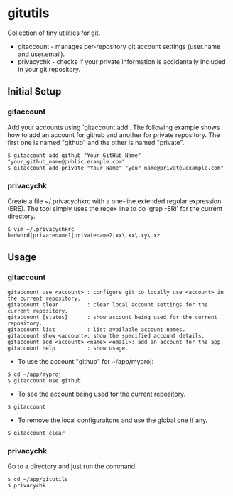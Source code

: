# gitutils
Collection of tiny utilities for git.
* gitaccount - manages per-repository git account settings (user.name and user.email).
* privacychk - checks if your private information is accidentally included in your git repository.

## Initial Setup
### gitaccount
Add your accounts using 'gitaccount add'. The following example shows how to add an account for github and another for private repository. The first one is named "github" and the other is named "private".
```
$ gitaccount add github "Your GitHub Name" "your_github_name@public.example.com"
$ gitaccount add private "Your Name" "your_name@private.example.com"
```

### privacychk
Create a file ~/.privacychkrc with a one-line extended regular expression (ERE). The tool simply uses the regex line to do 'grep -ERi' for the current directory.
```
$ vim ~/.privacychkrc
badword|privatename1|privatename2|xx\.xx\.xy\.xz
```

## Usage
### gitaccount
```
gitaccount use <account> : configure git to locally use <account> in the current repository.
gitaccount clear         : clear local account settings for the current repository.
gitaccount [status]      : show account being used for the current repository.
gitaccount list          : list available account names.
gitaccount show <account>: show the specified account details.
gitaccount add <account> <name> <email>: add an account for the app.
gitaccount help          : show usage.
```

* To use the account "github" for ~/app/myproj:
```
$ cd ~/app/myproj
$ gitaccount use github
```

* To see the account being used for the current repository.
```
$ gitaccount
```

* To remove the local configuraitons and use the global one if any.
```
$ gitaccount clear
```

### privacychk
Go to a directory and just run the command.
```
$ cd ~/app/gitutils
$ privacychk
```

